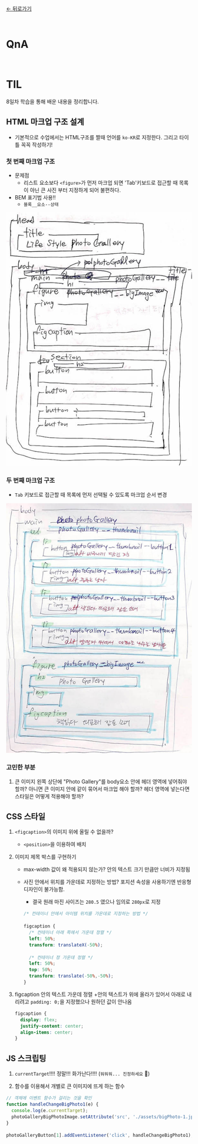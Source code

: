 [← 뒤로가기](./README.md)

<br />

# QnA

<br/>


# TIL

8일차 학습을 통해 배운 내용을 정리합니다.

## HTML 마크업 구조 설계

* 기본적으로 수업에서는 HTML구조를 짤때 언어를 `ko-KR`로 지정한다. 그리고 타이틀 꼭꼭 작성하기!

### 첫 번째 마크업 구조 

* 문제점 
  + 리스트 요소보다 `<figure>`가 먼저 마크업 되면 'Tab'키보드로 접근할 때 목록이 아닌 큰 사진 부터 지정하게 되어 불편하다. 
* BEM 표기법 사용!!
  + `블록__요소--상태`

![](./assets/D08_photoGallary__markupStructure--1.jpg)

### 두 번째 마크업 구조 

* `Tab` 키보드로 접근할 때 목록에 먼저 선택될 수 있도록 마크업 순서 변경

![](./assets/D08_photoGallary__markupStructure--2.jpg)

### 고민한 부분

1. 큰 이미지 왼쪽 상단에 "Photo Gallery"를 body요소 안에 헤더 영역에 넣어줘야 할까? 아니면 큰 이미지 안에 같이 묶어서 마크업 해야 할까?
헤더 영역에 넣는다면 스타일은 어떻게 적용해야 할까?

## CSS 스타일 

1. `<figcaption>`의 이미지 위에 올릴 수 없을까?
    * `<position>`을 이용하여 배치

2. 이미지 제목 박스를 구현하기
    * max-width 값이 왜 적용되지 않는가? 안의 텍스트 크기 만큼만 너비가 지정됨
    * 사진 안에서 위치를 가운데로 지정하는 방법? 포지션 속성을 사용하기엔 반응형 디자인이 불가능함.
        + 결국 원래 마진 사이즈는 `280.5` 였으나 임의로 `280px`로 지정
        
        ```css
        /* 컨테이너 안에서 아이템 위치를 가운데로 지정하는 방법 */

        figcaption {
          /* 컨테이너 아래 쪽에서 가운데 정렬 */
          left: 50%;
          transform: translateX(-50%);

          /* 컨테이너 정 가운데 정렬 */
          left: 50%;
          top: 50%;
          transform: translate(-50%,-50%);
        }
        ```

3. figcaption 안의 텍스트 가운데 정렬
    +안의 텍스트가 위에 올라가 있어서 아래로 내리려고 `padding: 0;`을 지정했으나 원하던 값이 안나옴
  
    ```css
    figcaption {
      display: flex;
      justify-content: center;
      align-items: center;
    }
    ```

## JS 스크립팅

1. `currentTarget`!!!! 정말!!! 화가난다!!!! (`워워워... 진정하세요` 🐧)

2. 함수를 이용해서 개별로 큰 이미지에 뜨게 하는 함수

```js
// 객체에 이벤트 함수가 걸리는 것을 확인
function handleChangeBigPhoto1(e) {
  console.log(e.currentTarget);
  photoGalleryBigPhotoImage.setAttribute('src', './assets/bigPhoto-1.jpg');
}

photoGalleryButton[1].addEventListener('click', handleChangeBigPhoto1);
```